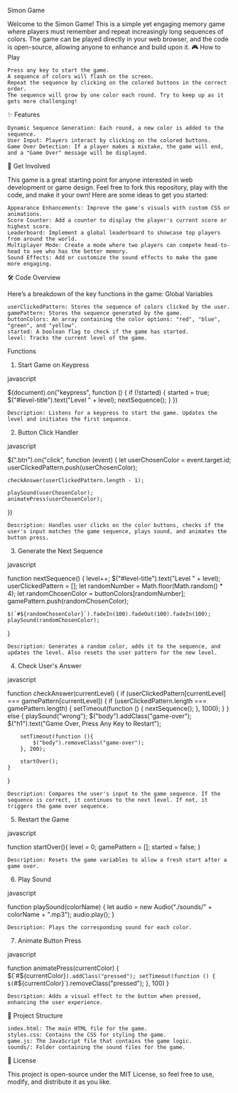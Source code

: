 Simon Game

Welcome to the Simon Game! This is a simple yet engaging memory game where players must remember and repeat increasingly long sequences of colors. The game can be played directly in your web browser, and the code is open-source, allowing anyone to enhance and build upon it.
🎮 How to Play

    Press any key to start the game.
    A sequence of colors will flash on the screen.
    Repeat the sequence by clicking on the colored buttons in the correct order.
    The sequence will grow by one color each round. Try to keep up as it gets more challenging!

✨ Features

    Dynamic Sequence Generation: Each round, a new color is added to the sequence.
    User Input: Players interact by clicking on the colored buttons.
    Game Over Detection: If a player makes a mistake, the game will end, and a "Game Over" message will be displayed.

🚀 Get Involved

This game is a great starting point for anyone interested in web development or game design. Feel free to fork this repository, play with the code, and make it your own! Here are some ideas to get you started:

    Appearance Enhancements: Improve the game's visuals with custom CSS or animations.
    Score Counter: Add a counter to display the player's current score or highest score.
    Leaderboard: Implement a global leaderboard to showcase top players from around the world.
    Multiplayer Mode: Create a mode where two players can compete head-to-head to see who has the better memory.
    Sound Effects: Add or customize the sound effects to make the game more engaging.

🛠️ Code Overview

Here’s a breakdown of the key functions in the game:
Global Variables

    userClickedPattern: Stores the sequence of colors clicked by the user.
    gamePattern: Stores the sequence generated by the game.
    buttonColors: An array containing the color options: "red", "blue", "green", and "yellow".
    started: A boolean flag to check if the game has started.
    level: Tracks the current level of the game.

Functions
1. Start Game on Keypress

javascript

$(document).on("keypress", function () {
    if (!started) {
        started = true;
        $("#level-title").text("Level " + level);
        nextSequence();
    }
})

    Description: Listens for a keypress to start the game. Updates the level and initiates the first sequence.

2. Button Click Handler

javascript

$(".btn").on("click", function (event) {
    let userChosenColor = event.target.id;
    userClickedPattern.push(userChosenColor);

    checkAnswer(userClickedPattern.length - 1);

    playSound(userChosenColor);
    animatePress(userChosenColor);
})

    Description: Handles user clicks on the color buttons, checks if the user's input matches the game sequence, plays sound, and animates the button press.

3. Generate the Next Sequence

javascript

function nextSequence() {
    level++;
    $("#level-title").text("Level " + level);
    userClickedPattern = [];
    let randomNumber = Math.floor(Math.random() * 4);
    let randomChosenColor = buttonColors[randomNumber]; 
    gamePattern.push(randomChosenColor);

    $(`#${randomChosenColor}`).fadeIn(100).fadeOut(100).fadeIn(100);
    playSound(randomChosenColor);
}

    Description: Generates a random color, adds it to the sequence, and updates the level. Also resets the user pattern for the new level.

4. Check User's Answer

javascript

function checkAnswer(currentLevel) {
    if (userClickedPattern[currentLevel] === gamePattern[currentLevel]) {
        if (userClickedPattern.length === gamePattern.length) {
            setTimeout(function () {
                nextSequence();
            }, 1000);
        } 
    } else { 
        playSound("wrong");
        $("body").addClass("game-over");
        $("h1").text("Game Over, Press Any Key to Restart");

        setTimeout(function (){
            $("body").removeClass("game-over");
        }, 200);

        startOver();
    }
}

    Description: Compares the user's input to the game sequence. If the sequence is correct, it continues to the next level. If not, it triggers the game over sequence.

5. Restart the Game

javascript

function startOver(){
    level = 0;
    gamePattern = [];
    started = false;
}

    Description: Resets the game variables to allow a fresh start after a game over.

6. Play Sound

javascript

function playSound(colorName) {
    let audio = new Audio("./sounds/" + colorName + ".mp3");
    audio.play();
}

    Description: Plays the corresponding sound for each color.

7. Animate Button Press

javascript

function animatePress(currentColor) {
    $(`#${currentColor}`).addClass("pressed");
    setTimeout(function () {
        $(`#${currentColor}`).removeClass("pressed");
    }, 100)
}

    Description: Adds a visual effect to the button when pressed, enhancing the user experience.

📂 Project Structure

    index.html: The main HTML file for the game.
    styles.css: Contains the CSS for styling the game.
    game.js: The JavaScript file that contains the game logic.
    sounds/: Folder containing the sound files for the game.

📜 License

This project is open-source under the MIT License, so feel free to use, modify, and distribute it as you like.
